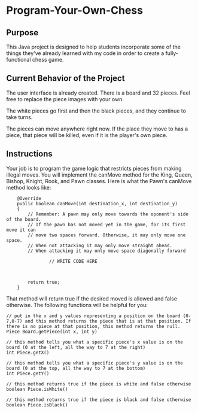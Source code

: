 # Program-Your-Own-Chess

## Purpose
This Java project is designed to help students incorporate some of the things they've already learned with my code in order to create a fully-functional chess game.

## Current Behavior of the Project
The user interface is already created. There is a board and 32 pieces. Feel free to replace the piece images with your own.

The white pieces go first and then the black pieces, and they continue to take turns.

The pieces can move anywhere right now. If the place they move to has a piece, that piece will be killed, even if it is the player's own piece.

## Instructions
Your job is to program the game logic that restricts pieces from making illegal moves. You will implement the canMove method for the King, Queen, Bishop, Knight, Rook, and Pawn classes. Here is what the Pawn's canMove method looks like:

```
    @Override
    public boolean canMove(int destination_x, int destination_y)
    {
        // Remember: A pawn may only move towards the oponent's side of the board.
        // If the pawn has not moved yet in the game, for its first move it can 
        // move two spaces forward. Otherwise, it may only move one space. 
        // When not attacking it may only move straight ahead.
        // When attacking it may only move space diagonally forward

                // WRITE CODE HERE
        
                
                
        return true;
    }
```

That method will return true if the desired moved is allowed and false otherwise. The following functions will be helpful for you:

```
// put in the x and y values representing a position on the board (0-7,0-7) and this method returns the piece that is at that position. If there is no piece at that position, this method returns the null.
Piece Board.getPiece(int x, int y) 

// this method tells you what a specific piece's x value is on the board (0 at the left, all the way to 7 at the right)
int Piece.getX()

// this method tells you what a specific piece's y value is on the board (0 at the top, all the way to 7 at the bottom)
int Piece.getY()

// this method returns true if the piece is white and false otherwise
boolean Piece.isWhite()

// this method returns true if the piece is black and false otherwise
boolean Piece.isBlack()
```
